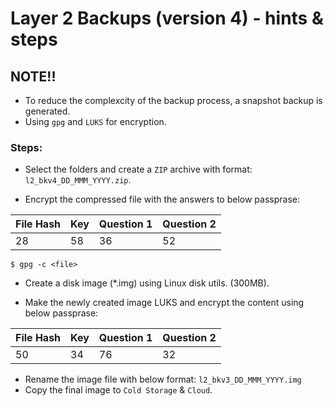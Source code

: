 # Layer 2 Backups (version 4) - hints & steps

##  NOTE!!
- To reduce the complexcity of the backup process, a snapshot backup is generated.
- Using `gpg` and `LUKS` for encryption.


### Steps:

- Select the folders and create a `ZIP` archive with format: `l2_bkv4_DD_MMM_YYYY.zip`.

- Encrypt the compressed file with the answers to below passprase:

File Hash | Key | Question 1 | Question 2|
--- | --- | --- | --- |
28 | 58 | 36 | 52 |

```
$ gpg -c <file>
```

- Create a disk image (*.img) using Linux disk utils. (300MB).

- Make the newly created image LUKS and encrypt the content using below passprase:

File Hash | Key | Question 1 | Question 2|
--- 	| --- 	| --- 	| --- 	|
50 	| 34 	| 76 	| 32 	|

- Rename the image file with below format:
`l2_bkv3_DD_MMM_YYYY.img`
- Copy the final image to `Cold Storage` & `Cloud`.